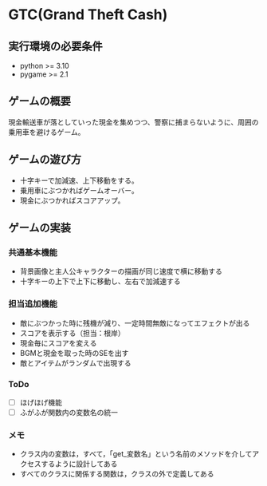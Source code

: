 # GTC(Grand Theft Cash)

## 実行環境の必要条件
* python >= 3.10
* pygame >= 2.1

## ゲームの概要
現金輸送車が落としていった現金を集めつつ、警察に捕まらないように、周囲の乗用車を避けるゲーム。

## ゲームの遊び方
* 十字キーで加減速、上下移動をする。
* 乗用車にぶつかればゲームオーバー。
* 現金にぶつかればスコアアップ。

## ゲームの実装
### 共通基本機能
* 背景画像と主人公キャラクターの描画が同じ速度で横に移動する
* 十字キーの上下で上下に移動し、左右で加減速する

### 担当追加機能
* 敵にぶつかった時に残機が減り、一定時間無敵になってエフェクトが出る
* スコアを表示する（担当：根岸）
* 現金毎にスコアを変える
* BGMと現金を取った時のSEを出す
* 敵とアイテムがランダムで出現する

### ToDo
- [ ] ほげほげ機能
- [ ] ふがふが関数内の変数名の統一

### メモ
* クラス内の変数は，すべて，「get_変数名」という名前のメソッドを介してアクセスするように設計してある
* すべてのクラスに関係する関数は，クラスの外で定義してある
